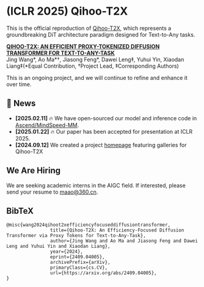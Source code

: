 # (ICLR 2025) Qihoo-T2X

This is the official reproduction of [Qihoo-T2X](https://360cvgroup.github.io/Qihoo-T2X/), which represents a groundbreaking DiT architecture paradigm designed for Text-to-Any tasks.

**[QIHOO-T2X: AN EFFICIENT PROXY-TOKENIZED DIFFUSION TRANSFORMER FOR TEXT-TO-ANY-TASK](https://arxiv.org/pdf/2409.04005)**
</br>
Jing Wang*, Ao Ma*†, Jiasong Feng*, Dawei Leng‡, Yuhui Yin, Xiaodan Liang‡(*Equal Contribution, †Project Lead, ‡Corresponding Authors)
</br>


This is an ongoing project, and we will continue to refine and enhance it over time.


## 📰 News
- **[2025.02.11]** 🔥 We have open-sourced our model and inference code in [Ascend/MindSpeed-MM](https://gitee.com/ascend/MindSpeed-MM/tree/master/examples/qihoo_t2x#https://gitee.com/link?target=https%3A%2F%2Fhuggingface.co%2FQwen%2FQwen2-VL-2B-Instruct%2Ftree%2Fmain).
- **[2025.01.22]** 🔥 Our paper has been accepted for presentation at ICLR 2025.
- **[2024.09.12]** We created a project [homepage](https://360cvgroup.github.io/Qihoo-T2X/) featuring galleries for Qihoo-T2X


## We Are Hiring
We are seeking academic interns in the AIGC field. If interested, please send your resume to [maao@360.cn](mailto:maao@360.cn).


## BibTeX
```
@misc{wang2024qihoot2xefficiencyfocuseddiffusiontransformer,
                title={Qihoo-T2X: An Efficiency-Focused Diffusion Transformer via Proxy Tokens for Text-to-Any-Task}, 
                author={Jing Wang and Ao Ma and Jiasong Feng and Dawei Leng and Yuhui Yin and Xiaodan Liang},
                year={2024},
                eprint={2409.04005},
                archivePrefix={arXiv},
                primaryClass={cs.CV},
                url={https://arxiv.org/abs/2409.04005}, 
}
```
